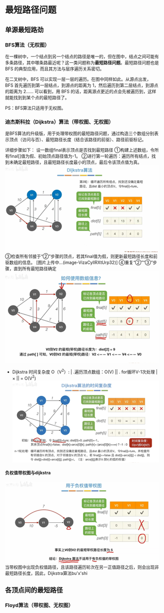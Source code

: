 


# 最短路径问题
##  单源最短路劲
### BFS算法（无权图）
在一棵树中，一个结点到另一个结点的路径是唯一的，但在图中，结点之间可能有多条路径，其中哪条路最近呢？这一类问题称为**最短路径问题**。最短路径问题也是 BFS 的典型应用，而且其方法与层序遍历关系密切。

在二叉树中，BFS 可以实现一层一层的遍历。在图中同样如此。从源点出发，BFS 首先遍历到第一层结点，到源点的距离为 1，然后遍历到第二层结点，到源点的距离为 2…… 可以看到，用 BFS 的话，距离源点更近的点会先被遍历到，这样就能找到到某个点的最短路径了。

PS：BFS算法只适用于无权图。

### 迪杰斯科拉（Dijkstra）算法（带权图、无权图）

是BFS算法的升级版，用于处理带权图的最短路径问题，通过构造三个数组分别表示顶点（访问与否）、最短路径长度（结合该路径的前驱）、路径前驱标记。

详细步骤如下：
设一数组final表示顶点是否找到最短路径
①构建上述数组，令所有final[]值为假、初始顶点路径值为-1。
②进行第一轮遍历：遍历所有结点，找到未确定最短路径，且最短路径长度最小的顶点，最后令该顶点值为真。
![输入图片说明](/imgs/2025-07-07/eNRQMWJ3aGO2LW5k.jpeg)
③检查所有邻接于“②”步骤的顶点，若其final值为假，则更新最短路径长度和前驱数组的信息。
[图片上传中...(image-VizaCyllRXtUrp32)]
④重复“②”“③”步骤，直到所有最短路径确定
![输入图片说明](/imgs/2025-07-07/0oWIOn42XRO3HRtT.jpeg)

- Dijkstra 时间复杂度 O（V$^2$）:
| .遍历顶点数组：O(V)
|| . for循环V-1次处理
| × || = O(V$^2$)
![输入图片说明](/imgs/2025-07-07/pSJspvUiQljXUxkh.jpeg)
#### 负权值带权图与dijkstra
![输入图片说明](/imgs/2025-07-07/S9UFKOfVy39FO2Lt.jpeg)
当带权图中出现负权值路径，且该路径遍历轮次在另一正值路径之后，则会出现非最短路径长度，因此，Dijkstra算法bu'x'shi

## 各顶点间的最短路径

### Floyd算法（带权图、无权图）
<!--stackedit_data:
eyJoaXN0b3J5IjpbLTE3MTIxMTQzNjksLTEyODEzODExNDYsLT
k2NzE0OTM1MywxMTU1NzYyNDI1LDQ0MDkwNTYxOV19
-->